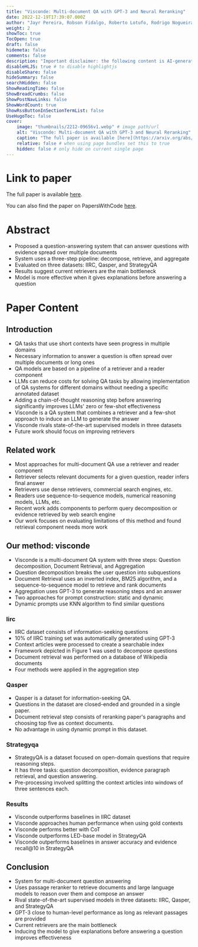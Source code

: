 ```yaml
---
title: "Visconde: Multi-document QA with GPT-3 and Neural Reranking"
date: 2022-12-19T17:39:07.000Z
author: "Jayr Pereira, Robson Fidalgo, Roberto Lotufo, Rodrigo Nogueira"
weight: 2
showToc: true
TocOpen: true
draft: false
hidemeta: false
comments: false
description: "Important disclaimer: the following content is AI-generated, please make sure to fact check the presented information by reading the full paper."
disableHLJS: true # to disable highlightjs
disableShare: false
hideSummary: false
searchHidden: false
ShowReadingTime: false
ShowBreadCrumbs: false
ShowPostNavLinks: false
ShowWordCount: true
ShowRssButtonInSectionTermList: false
UseHugoToc: false
cover:
    image: "thumbnails/2212-09656v1.webp" # image path/url
    alt: "Visconde: Multi-document QA with GPT-3 and Neural Reranking" # alt text
    caption: "The full paper is available [here](https://arxiv.org/abs/2212.09656)." # display caption under cover
    relative: false # when using page bundles set this to true
    hidden: false # only hide on current single page
---
```


# Link to paper
The full paper is available [here](https://arxiv.org/abs/2212.09656).

You can also find the paper on PapersWithCode [here](https://paperswithcode.com/paper/visconde-multi-document-qa-with-gpt-3-and).

# Abstract
- Proposed a question-answering system that can answer questions with evidence spread over multiple documents
- System uses a three-step pipeline: decompose, retrieve, and aggregate
- Evaluated on three datasets: IIRC, Qasper, and StrategyQA
- Results suggest current retrievers are the main bottleneck
- Model is more effective when it gives explanations before answering a question

# Paper Content

## Introduction
- QA tasks that use short contexts have seen progress in multiple domains
- Necessary information to answer a question is often spread over multiple documents or long ones
- QA models are based on a pipeline of a retriever and a reader component
- LLMs can reduce costs for solving QA tasks by allowing implementation of QA systems for different domains without needing a specific annotated dataset
- Adding a chain-of-thought reasoning step before answering significantly improves LLMs' zero or few-shot effectiveness
- Visconde is a QA system that combines a retriever and a few-shot approach to induce an LLM to generate the answer
- Visconde rivals state-of-the-art supervised models in three datasets
- Future work should focus on improving retrievers

## Related work
- Most approaches for multi-document QA use a retriever and reader component
- Retriever selects relevant documents for a given question, reader infers final answer
- Retrievers use dense retrievers, commercial search engines, etc.
- Readers use sequence-to-sequence models, numerical reasoning models, LLMs, etc.
- Recent work adds components to perform query decomposition or evidence retrieved by web search engine
- Our work focuses on evaluating limitations of this method and found retrieval component needs more work

## Our method: visconde
- Visconde is a multi-document QA system with three steps: Question decomposition, Document Retrieval, and Aggregation
- Question decomposition breaks the user question into subquestions
- Document Retrieval uses an inverted index, BM25 algorithm, and a sequence-to-sequence model to retrieve and rank documents
- Aggregation uses GPT-3 to generate reasoning steps and an answer
- Two approaches for prompt construction: static and dynamic
- Dynamic prompts use KNN algorithm to find similar questions

### Iirc
- IIRC dataset consists of information-seeking questions
- 10% of IIRC training set was automatically generated using GPT-3
- Context articles were processed to create a searchable index
- Framework depicted in Figure 1 was used to decompose questions
- Document retrieval was performed on a database of Wikipedia documents
- Four methods were applied in the aggregation step

### Qasper
- Qasper is a dataset for information-seeking QA.
- Questions in the dataset are closed-ended and grounded in a single paper.
- Document retrieval step consists of reranking paper's paragraphs and choosing top five as context documents.
- No advantage in using dynamic prompt in this dataset.

### Strategyqa
- StrategyQA is a dataset focused on open-domain questions that require reasoning steps.
- It has three tasks: question decomposition, evidence paragraph retrieval, and question answering.
- Pre-processing involved splitting the context articles into windows of three sentences each.

### Results
- Visconde outperforms baselines in IIRC dataset
- Visconde approaches human performance when using gold contexts
- Visconde performs better with CoT
- Visconde outperforms LED-base model in StrategyQA
- Visconde outperforms baselines in answer accuracy and evidence recall@10 in StrategyQA

## Conclusion
- System for multi-document question answering
- Uses passage reranker to retrieve documents and large language models to reason over them and compose an answer
- Rival state-of-the-art supervised models in three datasets: IIRC, Qasper, and StrategyQA
- GPT-3 close to human-level performance as long as relevant passages are provided
- Current retrievers are the main bottleneck
- Inducing the model to give explanations before answering a question improves effectiveness
